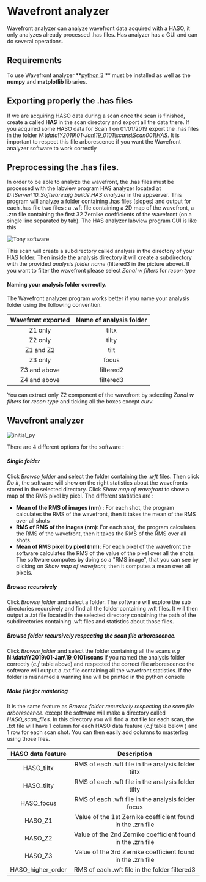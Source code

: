 # Wavefront analyzer

Wavefront analyzer can analyze wavefront data acquired with a HASO, it only analyzes already processed .has files. Has analyzer has a GUI and can do several operations. 



## Requirements

To use Wavefront analyzer **[python 3](https://www.python.org/) ** must be installed as well as the **numpy** and **matplotlib** libraries. 

## Exporting properly the .has files 

If we are acquiring HASO data during a scan once the scan is finished, create a called **HAS** in the scan directory and export all the data there. If you acquired some HASO data for Scan 1 on 01/01/2019 export the .has files in the folder *N:\data\Y2019\01-Jan\19_0101\scans\Scan001\HAS*. It is important to respect this file arborescence if you want the Wavefront analyzer software to work correctly

## Preprocessing the .has files.

In order to be able to analyze the wavefront, the .has files must be processed with the labview program HAS analyzer located at *D:\Server\10_Software\ajg builds\HAS analyzer* in the appserver. This program will analyze a folder containing .has files (slopes) and output for each .has file two files : a .wft file containing a 2D map of the wavefront, a .zrn file containing the first 32 Zernike coefficients of the wavefront (on a single line separated by tab).  The HAS analyzer labview program GUI is like this

![Tony software](https://github.com/Frabec/Wavefront-analyzer/blob/images/tony.png?raw=true)



This scan will create a subdirectory called analysis in the directory of your HAS folder. Then inside the analysis directory it will create a subdirectory with the provided *analysis folder name* (filtered3 in the picture above). If you want to filter the wavefront please select *Zonal w filters* for *recon type*

#### Naming your analysis folder correctly. 

The Wavefront analyzer program works better if you name your analysis folder using the following convention.

| Wavefront exported | Name of analysis folder |
| :----------------: | :---------------------: |
|      Z1 only       |          tiltx          |
|      Z2 only       |          tilty          |
|     Z1 and Z2      |          tilt           |
|      Z3 only       |          focus          |
|    Z3 and above    |        filtered2        |
|    Z4 and above    |        filtered3        |

You can extract only Z2 component of the wavefront by selecting  *Zonal w filters* for *recon type* and ticking all the boxes except *curv*. 

## Wavefront analyzer

![initial_py](https://github.com/Frabec/Wavefront-analyzer/blob/images/python_intial.PNG?raw=true)



There are 4 different options for the software : 

##### Single folder

Click *Browse folder* and select the folder containing the *.wft* files. Then click *Do it*, the software will show on the right statistics about the wavefronts stored in the selected directory. Click *Show map of wavefront* to show a map of the RMS pixel by pixel.  The different statistics are : 

- **Mean of the RMS of images (nm)** : For each shot, the program calculates the RMS of the wavefront, then it takes the mean of the RMS over all shots
- **RMS of RMS of the inages (nm)**:  For each shot, the program calculates the RMS of the wavefront, then it takes the RMS of the RMS over all shots.
- **Mean of RMS pixel by pixel (nm)**: For each pixel of the wavefront the software calculates the RMS of the value of the pixel over all the shots. The software computes by doing so a "RMS image", that you can see by clicking on *Show map of wavefront*, then it computes a mean over all pixels.



##### Browse recursively

Click *Browse folder* and select a folder. The software will explore the sub directories recursively and find all the folder containing .wft files. It will then output a .txt file located in the selected directory containing the path of the subdirectories containing .wft files and statistics about those files. 



##### Browse folder recursively respecting the scan file arborescence. 

Click *Browse folder* and select the folder containing all the scans *e.g* **N:\data\Y2019\01-Jan\19_0101\scans** if  you named the analysis folder correctly (*c.f* table above) and respected the correct file arborescence the software will output a .txt file containing all the wavefront statistics. If the folder is misnamed a warning line will be printed in the python console

##### Make file for masterlog

It is the same feature as *Browse folder recursively respecting the scan file arborescence.* except the software will make a directory called *HASO_scan_files*. In this directory you will find a .txt file for each scan,  the .txt file   will have 1 column for each HASO data feature (*c.f* table below ) and 1 row for each scan shot. You can then easily add columns to masterlog using those files.

| HASO data feature |                         Description                         |
| :---------------: | :---------------------------------------------------------: |
|    HASO_tiltx     |     RMS of each .wft file in the analysis folder tiltx      |
|    HASO_tilty     |     RMS of each .wft file in the analysis folder tilty      |
|    HASO_focus     |     RMS of each .wft file in the analysis folder focus      |
|      HASO_Z1      | Value of the 1st Zernike coefficient found in the .zrn file |
|      HASO_Z2      | Value of the 2nd Zernike coefficient found in the .zrn file |
|      HASO_Z3      | Value of the 3rd Zernike coefficient found in the .zrn file |
| HASO_higher_order |        RMS of each .wft file in the folder filtered3        |

